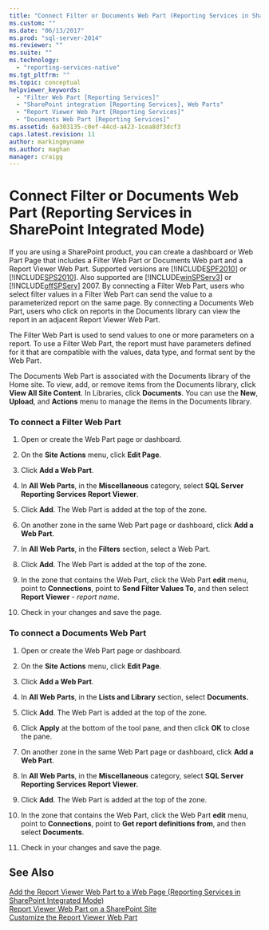 ```yaml
---
title: "Connect Filter or Documents Web Part (Reporting Services in SharePoint Integrated Mode) | Microsoft Docs"
ms.custom: ""
ms.date: "06/13/2017"
ms.prod: "sql-server-2014"
ms.reviewer: ""
ms.suite: ""
ms.technology: 
  - "reporting-services-native"
ms.tgt_pltfrm: ""
ms.topic: conceptual
helpviewer_keywords: 
  - "Filter Web Part [Reporting Services]"
  - "SharePoint integration [Reporting Services], Web Parts"
  - "Report Viewer Web Part [Reporting Services]"
  - "Documents Web Part [Reporting Services]"
ms.assetid: 6a303135-c0ef-44cd-a423-1cea8df3dcf3
caps.latest.revision: 11
author: markingmyname
ms.author: maghan
manager: craigg
---
```

# Connect Filter or Documents Web Part (Reporting Services in SharePoint Integrated Mode)
  If you are using a SharePoint product, you can create a dashboard or Web Part Page that includes a Filter Web Part or Documents Web part and a Report Viewer Web Part. Supported versions are [!INCLUDE[SPF2010](../includes/spf2010-md.md)] or [!INCLUDE[SPS2010](../includes/sps2010-md.md)]. Also supported are [!INCLUDE[winSPServ3](../includes/winspserv3-md.md)] or [!INCLUDE[offSPServ](../includes/offspserv-md.md)] 2007. By connecting a Filter Web Part, users who select filter values in a Filter Web Part can send the value to a parameterized report on the same page. By connecting a Documents Web Part, users who click on reports in the Documents library can view the report in an adjacent Report Viewer Web Part.  
  
 The Filter Web Part is used to send values to one or more parameters on a report. To use a Filter Web Part, the report must have parameters defined for it that are compatible with the values, data type, and format sent by the Web Part.  
  
 The Documents Web Part is associated with the Documents library of the Home site. To view, add, or remove items from the Documents library, click **View All Site Content**. In Libraries, click **Documents**. You can use the **New**, **Upload**, and **Actions** menu to manage the items in the Documents library.  
  
### To connect a Filter Web Part  
  
1.  Open or create the Web Part page or dashboard.  
  
2.  On the **Site Actions** menu, click **Edit Page**.  
  
3.  Click **Add a Web Part**.  
  
4.  In **All Web Parts**, in the **Miscellaneous** category, select **SQL Server Reporting Services Report Viewer**.  
  
5.  Click **Add**. The Web Part is added at the top of the zone.  
  
6.  On another zone in the same Web Part page or dashboard, click **Add a Web Part**.  
  
7.  In **All Web Parts**, in the **Filters** section, select a Web Part.  
  
8.  Click **Add**. The Web Part is added at the top of the zone.  
  
9. In the zone that contains the Web Part, click the Web Part **edit** menu, point to **Connections**, point to **Send Filter Values To**, and then select **Report Viewer** - *report name*.  
  
10. Check in your changes and save the page.  
  
### To connect a Documents Web Part  
  
1.  Open or create the Web Part page or dashboard.  
  
2.  On the **Site Actions** menu, click **Edit Page**.  
  
3.  Click **Add a Web Part**.  
  
4.  In **All Web Parts**, in the **Lists and Library** section, select **Documents.**  
  
5.  Click **Add**. The Web Part is added at the top of the zone.  
  
6.  Click **Apply** at the bottom of the tool pane, and then click **OK** to close the pane.  
  
7.  On another zone in the same Web Part page or dashboard, click **Add a Web Part**.  
  
8.  In **All Web Parts**, in the **Miscellaneous** category, select **SQL Server Reporting Services Report Viewer.**  
  
9. Click **Add**. The Web Part is added at the top of the zone.  
  
10. In the zone that contains the Web Part, click the Web Part **edit** menu, point to **Connections**, point to **Get report definitions from**, and then select **Documents**.  
  
11. Check in your changes and save the page.  
  
## See Also  
 [Add the Report Viewer Web Part to a Web Page &#40;Reporting Services in SharePoint Integrated Mode&#41;](report-server-sharepoint/add-reporting-services-content-types-to-a-sharepoint-library.md)   
 [Report Viewer Web Part on a SharePoint Site](../../2014/reporting-services/report-viewer-web-part-on-a-sharepoint-site.md)   
 [Customize the Report Viewer Web Part](../../2014/reporting-services/customize-the-report-viewer-web-part.md)  
  
  
